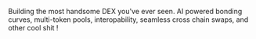 Building the most handsome DEX you've ever seen. AI powered bonding curves, multi-token pools, interopability, seamless cross chain swaps, and other cool shit ! 
